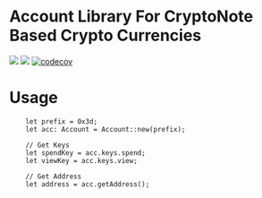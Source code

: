 # Account Library For CryptoNote Based Crypto Currencies


[![](https://travis-ci.com/cryptonote-rust/account.svg?branch=master)](https://travis-ci.com/cryptonote-rust/account)
[![](https://img.shields.io/crates/v/cryptonote-account.svg)](https://crates.io/crates/cryptonote-account)
[![codecov](https://codecov.io/gh/cryptonote-rust/account/branch/master/graph/badge.svg)](https://codecov.io/gh/cryptonote-rust/account)



# Usage

```
    let prefix = 0x3d;
    let acc: Account = Account::new(prefix);

    // Get Keys
    let spendKey = acc.keys.spend;
    let viewKey = acc.keys.view;

    // Get Address
    let address = acc.getAddress();
```